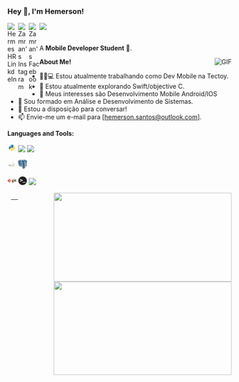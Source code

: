 <!-- <h3 title="hehehe"> Hi there! 👋</h3> -->

<!--

-->
<h3 title="hehehe"> Hey 👋, I'm Hemerson!</h3>


<a href="https://www.linkedin.com/in/hemerson-santos-a71366138/">
  <img align="left" alt="HermesHR LinkdeIn" width="24px" src="https://cdn.jsdelivr.net/npm/simple-icons@v3/icons/linkedin.svg" />
</a>
<a href="https://www.instagram.com/hermeshr/">
  <img align="left" alt="Zamran's Instagram" width="24px" src="https://cdn.jsdelivr.net/npm/simple-icons@v3/icons/instagram.svg" />
</a>
<a href="https://www.facebook.com/hemerson.ricardo/">
  <img align="left" alt="Zamran's Facebook" width="24px" src="https://cdn.jsdelivr.net/npm/simple-icons@v3/icons/facebook.svg" />
</a>
<img src="https://komarev.com/ghpvc/?username=ZamranxD&color=blueviolet" align="left">


<br />
<br />

A **Mobile Developer Student** 🚀.

  <img align="right" alt="GIF" src="https://i.pinimg.com/originals/e4/26/70/e426702edf874b181aced1e2fa5c6cde.gif" />

**About Me!**

- 👨🏽💻 Estou atualmente trabalhando como Dev Mobile na Tectoy.
- 🌱 Estou atualmente explorando Swift/objective C. 
- 🤔 Meus interesses são Desenvolvimento Mobile Android/IOS
- 💼 Sou formado em Análise e Desenvolvimento de Sistemas.
- 💬 Estou a disposição para conversar!
- 📫 Envie-me um e-mail para [hemerson.santos@outlook.com].


**Languages and Tools:**  


<code><img height="20" src="https://raw.githubusercontent.com/github/explore/80688e429a7d4ef2fca1e82350fe8e3517d3494d/topics/python/python.png"></code>
<code><img height="20" src="https://raw.githubusercontent.com/UjwalKandi/UjwalKandi/changes-to-readme/svg/c-2975.svg"></code>
<code><img height="20" src="https://raw.githubusercontent.com/UjwalKandi/UjwalKandi/changes-to-readme/svg/java-4.svg"></code>

<code><img height="20" src="https://raw.githubusercontent.com/github/explore/80688e429a7d4ef2fca1e82350fe8e3517d3494d/topics/mysql/mysql.png"></code>
<code><img height="20" src="https://raw.githubusercontent.com/github/explore/80688e429a7d4ef2fca1e82350fe8e3517d3494d/topics/postgresql/postgresql.png"></code>

<code><img height="20" src="https://raw.githubusercontent.com/github/explore/80688e429a7d4ef2fca1e82350fe8e3517d3494d/topics/git/git.png"></code>
<code><img height="20" src="https://raw.githubusercontent.com/github/explore/80688e429a7d4ef2fca1e82350fe8e3517d3494d/topics/terminal/terminal.png"></code>
<code><img height="20" src="https://raw.githubusercontent.com/UjwalKandi/UjwalKandi/changes-to-readme/svg/visual-studio-code-1.svg"></code>


<div>
  <a href="https://github.com/rafaballerini2">
    <img align="right" width ="400" height="200" src="https://github-readme-stats.vercel.app/api/top-langs/?username=HermesHR&layout=compact&langs_count=16&theme=dracula"/>
 </a>
    <img align="right" width = "400" height="210" src="https://github-readme-stats.vercel.app/api?username=HermesHR&show_icons=true&theme=dracula&include_all_commits=true&count_private=true"/>
</div>
